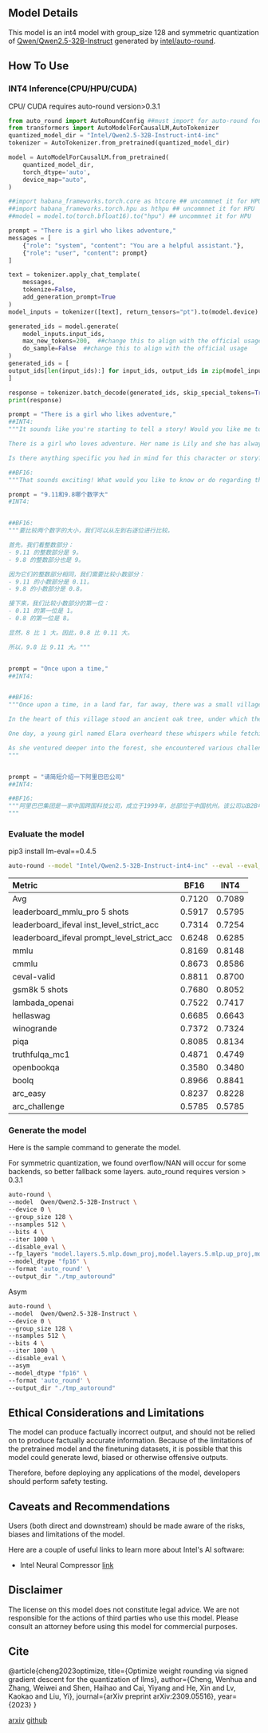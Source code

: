 ## Model Details

This model is an int4 model with group_size 128 and symmetric quantization of [Qwen/Qwen2.5-32B-Instruct](https://huggingface.co/Qwen/Qwen2.5-32B-Instruct) generated by [intel/auto-round](https://github.com/intel/auto-round).  

## How To Use

### INT4 Inference(CPU/HPU/CUDA)

CPU/ CUDA requires auto-round version>0.3.1

```python
from auto_round import AutoRoundConfig ##must import for auto-round format
from transformers import AutoModelForCausalLM,AutoTokenizer
quantized_model_dir = "Intel/Qwen2.5-32B-Instruct-int4-inc"
tokenizer = AutoTokenizer.from_pretrained(quantized_model_dir)

model = AutoModelForCausalLM.from_pretrained(
    quantized_model_dir,
    torch_dtype='auto',
    device_map="auto",
)

##import habana_frameworks.torch.core as htcore ## uncommnet it for HPU
##import habana_frameworks.torch.hpu as hthpu ## uncommnet it for HPU
##model = model.to(torch.bfloat16).to("hpu") ## uncommnet it for HPU

prompt = "There is a girl who likes adventure,"
messages = [
    {"role": "system", "content": "You are a helpful assistant."},
    {"role": "user", "content": prompt}
]

text = tokenizer.apply_chat_template(
    messages,
    tokenize=False,
    add_generation_prompt=True
)
model_inputs = tokenizer([text], return_tensors="pt").to(model.device)

generated_ids = model.generate(
    model_inputs.input_ids,
    max_new_tokens=200,  ##change this to align with the official usage
    do_sample=False  ##change this to align with the official usage
)
generated_ids = [
output_ids[len(input_ids):] for input_ids, output_ids in zip(model_inputs.input_ids, generated_ids)
]

response = tokenizer.batch_decode(generated_ids, skip_special_tokens=True)[0]
print(response)

prompt = "There is a girl who likes adventure,"
##INT4:
"""It sounds like you're starting to tell a story! Would you like me to help you continue it? Here's one possible continuation:

There is a girl who loves adventure. Her name is Lily and she has always been drawn to the unknown. From a young age, she would spend hours exploring the woods behind her house, imagining herself as a brave explorer discovering new lands. As she grew older, her thirst for adventure only intensified. She began traveling the world, seeking out thrilling experiences and pushing herself out of her comfort zone at every turn.

Is there anything specific you had in mind for this character or story? I'd be happy to help develop it further if you have any ideas!"""

##BF16:
"""That sounds exciting! What would you like to know or do regarding this girl who loves adventure? Perhaps you're looking for ideas on activities she might enjoy or ways to support her adventurous spirit. Let me know how I can assist you further!"""

prompt = "9.11和9.8哪个数字大"  
#INT4: 


##BF16: 
"""要比较两个数字的大小，我们可以从左到右逐位进行比较。

首先，我们看整数部分：
- 9.11 的整数部分是 9。
- 9.8 的整数部分也是 9。

因为它们的整数部分相同，我们需要比较小数部分：
- 9.11 的小数部分是 0.11。
- 9.8 的小数部分是 0.8。

接下来，我们比较小数部分的第一位：
- 0.11 的第一位是 1。
- 0.8 的第一位是 8。

显然，8 比 1 大。因此，0.8 比 0.11 大。

所以，9.8 比 9.11 大。"""


prompt = "Once upon a time,"
##INT4: 


##BF16:
"""Once upon a time, in a land far, far away, there was a small village nestled between rolling hills and dense forests. The villagers lived simple lives, farming the land and tending to their livestock. They were a close-knit community, always ready to help one another in times of need.

In the heart of this village stood an ancient oak tree, under which the elders would gather to share stories and make important decisions for the community. Among these tales were whispers of a hidden treasure, said to be guarded by a mythical creature deep within the forest.

One day, a young girl named Elara overheard these whispers while fetching water from the well. Her curiosity piqued, she decided to embark on a quest to uncover the truth behind the legend. With nothing but her wits, a small backpack, and a map drawn by the village cartographer, Elara set off into the unknown.

As she ventured deeper into the forest, she encountered various challenges and made unexpected friends along
"""


prompt = "请简短介绍一下阿里巴巴公司"
##INT4:

##BF16:
"""阿里巴巴集团是一家中国跨国科技公司，成立于1999年，总部位于中国杭州。该公司以B2B电子商务平台起家，现已发展成为涵盖零售、金融、物流、云计算等多个领域的综合性企业集团。旗下拥有淘宝、天猫、阿里云等知名业务，是全球最大的电子商务和零售平台之一。阿里巴巴致力于通过技术创新和商业生态系统建设，推动数字经济的发展，并为消费者和企业提供优质的产品与服务。
"""
```

### Evaluate the model

pip3 install lm-eval==0.4.5

```bash
auto-round --model "Intel/Qwen2.5-32B-Instruct-int4-inc" --eval --eval_bs 16  --tasks leaderboard_ifeval,leaderboard_mmlu_pro,gsm8k,lambada_openai,hellaswag,piqa,winogrande,truthfulqa_mc1,openbookqa,boolq,arc_easy,arc_challenge,cmmlu,ceval-valid
```

| Metric                                     |  BF16  |  INT4  |
| :----------------------------------------- | :----: | :----: |
| Avg                                        | 0.7120 | 0.7089 |
| leaderboard_mmlu_pro 5 shots               | 0.5917 | 0.5795 |
| leaderboard_ifeval inst_level_strict_acc   | 0.7314 | 0.7254 |
| leaderboard_ifeval prompt_level_strict_acc | 0.6248 | 0.6285 |
| mmlu                                       | 0.8169 | 0.8148 |
| cmmlu                                      | 0.8673 | 0.8586 |
| ceval-valid                                | 0.8811 | 0.8700 |
| gsm8k 5 shots                              | 0.7680 | 0.8052 |
| lambada_openai                             | 0.7522 | 0.7417 |
| hellaswag                                  | 0.6685 | 0.6643 |
| winogrande                                 | 0.7372 | 0.7324 |
| piqa                                       | 0.8085 | 0.8134 |
| truthfulqa_mc1                             | 0.4871 | 0.4749 |
| openbookqa                                 | 0.3580 | 0.3480 |
| boolq                                      | 0.8966 | 0.8841 |
| arc_easy                                   | 0.8237 | 0.8228 |
| arc_challenge                              | 0.5785 | 0.5785 |



### Generate the model

Here is the sample command to generate the model. 

For symmetric quantization, we found overflow/NAN will occur for some backends, so better fallback some layers. auto_round requires version > 0.3.1

```bash
auto-round \
--model  Qwen/Qwen2.5-32B-Instruct \
--device 0 \
--group_size 128 \
--nsamples 512 \
--bits 4 \
--iter 1000 \
--disable_eval \
--fp_layers "model.layers.5.mlp.down_proj,model.layers.5.mlp.up_proj,model.layers.5.mlp.gate_proj" \
--model_dtype "fp16" \
--format 'auto_round' \
--output_dir "./tmp_autoround" 
```

Asym

```bash
auto-round \
--model  Qwen/Qwen2.5-32B-Instruct \
--device 0 \
--group_size 128 \
--nsamples 512 \
--bits 4 \
--iter 1000 \
--disable_eval \
--asym
--model_dtype "fp16" \
--format 'auto_round' \
--output_dir "./tmp_autoround" 
```

## Ethical Considerations and Limitations

The model can produce factually incorrect output, and should not be relied on to produce factually accurate information. Because of the limitations of the pretrained model and the finetuning datasets, it is possible that this model could generate lewd, biased or otherwise offensive outputs.

Therefore, before deploying any applications of the model, developers should perform safety testing.

## Caveats and Recommendations

Users (both direct and downstream) should be made aware of the risks, biases and limitations of the model.

Here are a couple of useful links to learn more about Intel's AI software:

- Intel Neural Compressor [link](https://github.com/intel/neural-compressor)

## Disclaimer

The license on this model does not constitute legal advice. We are not responsible for the actions of third parties who use this model. Please consult an attorney before using this model for commercial purposes.

## Cite

@article{cheng2023optimize, title={Optimize weight rounding via signed gradient descent for the quantization of llms}, author={Cheng, Wenhua and Zhang, Weiwei and Shen, Haihao and Cai, Yiyang and He, Xin and Lv, Kaokao and Liu, Yi}, journal={arXiv preprint arXiv:2309.05516}, year={2023} }

[arxiv](https://arxiv.org/abs/2309.05516) [github](https://github.com/intel/auto-round)
